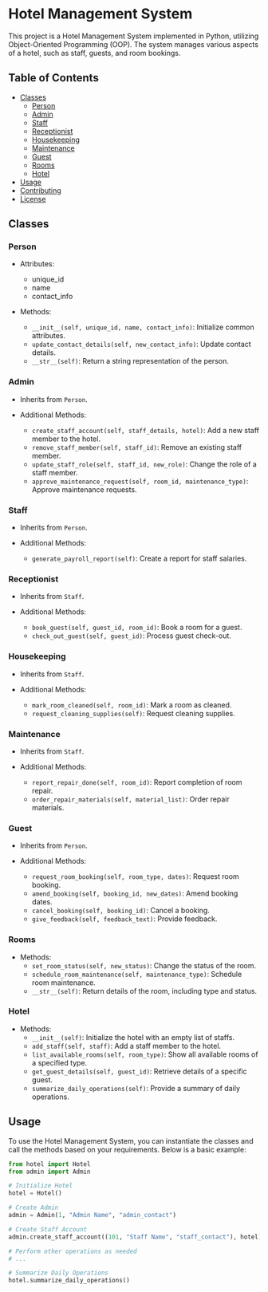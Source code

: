 ﻿# Hotel Management System

This project is a Hotel Management System implemented in Python, utilizing Object-Oriented Programming (OOP). The system manages various aspects of a hotel, such as staff, guests, and room bookings.

## Table of Contents

- [Classes](#classes)
  - [Person](#person)
  - [Admin](#admin)
  - [Staff](#staff)
  - [Receptionist](#receptionist)
  - [Housekeeping](#housekeeping)
  - [Maintenance](#maintenance)
  - [Guest](#guest)
  - [Rooms](#rooms)
  - [Hotel](#hotel)
- [Usage](#usage)
- [Contributing](#contributing)
- [License](#license)

## Classes

### Person

- Attributes:

  - unique_id
  - name
  - contact_info

- Methods:
  - `__init__(self, unique_id, name, contact_info)`: Initialize common attributes.
  - `update_contact_details(self, new_contact_info)`: Update contact details.
  - `__str__(self)`: Return a string representation of the person.

### Admin

- Inherits from `Person`.

- Additional Methods:
  - `create_staff_account(self, staff_details, hotel)`: Add a new staff member to the hotel.
  - `remove_staff_member(self, staff_id)`: Remove an existing staff member.
  - `update_staff_role(self, staff_id, new_role)`: Change the role of a staff member.
  - `approve_maintenance_request(self, room_id, maintenance_type)`: Approve maintenance requests.

### Staff

- Inherits from `Person`.

- Additional Methods:
  - `generate_payroll_report(self)`: Create a report for staff salaries.

### Receptionist

- Inherits from `Staff`.

- Additional Methods:
  - `book_guest(self, guest_id, room_id)`: Book a room for a guest.
  - `check_out_guest(self, guest_id)`: Process guest check-out.

### Housekeeping

- Inherits from `Staff`.

- Additional Methods:
  - `mark_room_cleaned(self, room_id)`: Mark a room as cleaned.
  - `request_cleaning_supplies(self)`: Request cleaning supplies.

### Maintenance

- Inherits from `Staff`.

- Additional Methods:
  - `report_repair_done(self, room_id)`: Report completion of room repair.
  - `order_repair_materials(self, material_list)`: Order repair materials.

### Guest

- Inherits from `Person`.

- Additional Methods:
  - `request_room_booking(self, room_type, dates)`: Request room booking.
  - `amend_booking(self, booking_id, new_dates)`: Amend booking dates.
  - `cancel_booking(self, booking_id)`: Cancel a booking.
  - `give_feedback(self, feedback_text)`: Provide feedback.

### Rooms

- Methods:
  - `set_room_status(self, new_status)`: Change the status of the room.
  - `schedule_room_maintenance(self, maintenance_type)`: Schedule room maintenance.
  - `__str__(self)`: Return details of the room, including type and status.

### Hotel

- Methods:
  - `__init__(self)`: Initialize the hotel with an empty list of staffs.
  - `add_staff(self, staff)`: Add a staff member to the hotel.
  - `list_available_rooms(self, room_type)`: Show all available rooms of a specified type.
  - `get_guest_details(self, guest_id)`: Retrieve details of a specific guest.
  - `summarize_daily_operations(self)`: Provide a summary of daily operations.

## Usage

To use the Hotel Management System, you can instantiate the classes and call the methods based on your requirements. Below is a basic example:

```python
from hotel import Hotel
from admin import Admin

# Initialize Hotel
hotel = Hotel()

# Create Admin
admin = Admin(1, "Admin Name", "admin_contact")

# Create Staff Account
admin.create_staff_account((101, "Staff Name", "staff_contact"), hotel)

# Perform other operations as needed
# ...

# Summarize Daily Operations
hotel.summarize_daily_operations()

```
